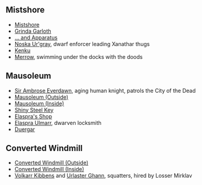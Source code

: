 <script type="module">
    import {init} from "/js/dragon_heist/gm_notes.js";
    init();
</script>

## Mistshore

* [Mistshore](^mistshore.jpg)
* [Grinda Garloth](^Grinda_garloth.jpg)
* [... and Apparatus](^Grinda_garloth_and_apparatus.jpg)
* [Noska Ur'gray](^noska_urgray.jpg), dwarf enforcer leading Xanathar thugs
* [Kenku](^kenku.jpg)
* [Merrow](^merrow.jpg), swimming under the docks with the doods

## Mausoleum

* [Sir Ambrose Everdawn](^sir_ambrose_everdawn.jpg), aging human knight, patrols the City of the Dead
* [Mausoleum (Outside)](^mausoleum_outside.jpg)
* [Mausoleum (Inside)](^mausoleum_inside.jpg)
* [Shiny Steel Key](^shiny_steel_key.jpg)
* [Elaspra's Shop](^elaspras_shop.jpg)
* [Elaspra Ulmarr](^elaspra_ulmarr.jpg), dwarven locksmith
* [Duergar](^duergar.jpg)

## Converted Windmill

* [Converted Windmill (Outside)](^converted_windmill_outside.jpg)
* [Converted Windmill (Inside)](^converted_windmill_inside.jpg)
* [Volkarr Kibbens](^volkarr_kibbens.png) and [Urlaster Ghann](^urlaster_ghann.png), squatters, hired by Losser Mirklav